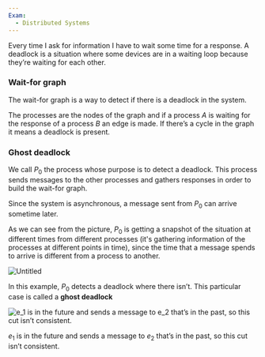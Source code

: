 ```yaml
---
Exam:
  - Distributed Systems
---
```

Every time I ask for information I have to wait some time for a response. A deadlock is a situation where some devices are in a waiting loop because they’re waiting for each other.
### Wait-for graph

The wait-for graph is a way to detect if there is a deadlock in the system.

The processes are the nodes of the graph and if a process $A$ is waiting for the response of a process $B$ an edge is made. If there’s a cycle in the graph it means a deadlock is present.
### Ghost deadlock

We call $P_0$ the process whose purpose is to detect a deadlock. This process sends messages to the other processes and gathers responses in order to build the wait-for graph.

Since the system is asynchronous, a message sent from $P_0$ can arrive sometime later. 

As we can see from the picture, $P_0$ is getting a snapshot of the situation at different times from different processes (it's gathering information of the processes at different points in time), since the time that a message spends to arrive is different from a process to another.

![Untitled](Untitled%201.jpeg)

In this example, $P_0$ detects a deadlock where there isn’t. This particular case is called a **ghost deadlock** 

![$e_1$ is in the future and sends a message to $e_2$ that’s in the past, so this cut isn’t consistent.](Screenshot_2022-10-11_at_1.24.30_PM.jpeg)

$e_1$ is in the future and sends a message to $e_2$ that’s in the past, so this cut isn’t consistent.